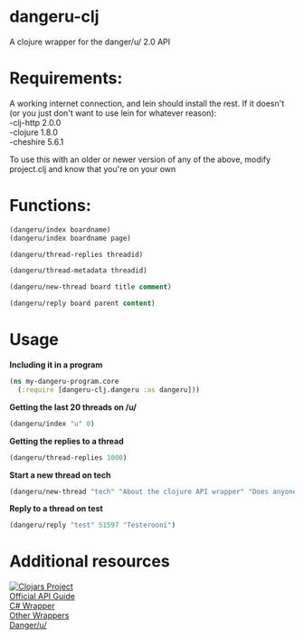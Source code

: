 # dangeru-clj

A clojure wrapper for the danger/u/ 2.0 API

# Requirements:

A working internet connection, and lein should install the rest. If it doesn't (or you just don't want to use lein for whatever reason):  
-clj-http 2.0.0  
-clojure 1.8.0  
-cheshire 5.6.1  
  
To use this with an older or newer version of any of the above, modify project.clj and know that you're on your own

# Functions:

```clojure
(dangeru/index boardname)
(dangeru/index boardname page)
```

```clojure
(dangeru/thread-replies threadid)
```

```clojure
(dangeru/thread-metadata threadid)
```

```clojure
(dangeru/new-thread board title comment)
```

```clojure
(dangeru/reply board parent content)
```


# Usage

**Including it in a program**

```clojure
(ns my-dangeru-program.core
  (:require [dangeru-clj.dangeru :as dangeru]))
```

**Getting the last 20 threads on /u/**
```clojure
(dangeru/index "u" 0)
```

**Getting the replies to a thread**
```clojure
(dangeru/thread-replies 1000)
```

**Start a new thread on tech**
```clojure
(dangeru/new-thread "tech" "About the clojure API wrapper" "Does anyone use it?")
```

**Reply to a thread on test**
```clojure
(dangeru/reply "test" 51597 "Testerooni")
```

# Additional resources

[![Clojars Project](https://img.shields.io/clojars/v/dangeru-clj.svg)](https://clojars.org/dangeru-clj)  
[Official API Guide](https://github.com/dangeru/awoo-API)  
[C# Wrapper](https://github.com/Mark9870/dangeru-net)  
[Other Wrappers](https://github.com/dangeru/api-wrappers)  
[Danger/u/](https://dangeru.us/)  
